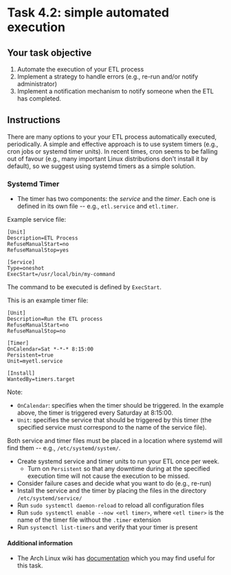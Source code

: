 # Task 4.2: simple automated execution

## Your task objective

1. Automate the execution of your ETL process
2. Implement a strategy to handle errors (e.g., re-run and/or notify
   administrator)
3. Implement a notification mechanism to notify someone when the ETL has
   completed.


## Instructions

There are many options to your your ETL process automatically executed,
periodically.  A simple and effective approach is to use system timers (e.g.,
cron jobs or systemd timer units). In recent times, cron seems to be falling out
of favour (e.g., many important Linux distributions don't install it by
default), so we suggest using systemd timers as a simple solution.


### Systemd Timer

* The timer has two components:  the *service* and the *timer*.  Each one is
defined in its own file -- e.g., `etl.service` and `etl.timer`.

Example service file:
```
[Unit]
Description=ETL Process
RefuseManualStart=no
RefuseManualStop=yes

[Service]
Type=oneshot
ExecStart=/usr/local/bin/my-command
```
The command to be executed is defined by `ExecStart`.

This is an example timer file:
```
[Unit]
Description=Run the ETL process
RefuseManualStart=no
RefuseManualStop=no

[Timer]
OnCalendar=Sat *-*-* 8:15:00
Persistent=true
Unit=myetl.service

[Install]
WantedBy=timers.target
```
Note:
* `OnCalendar`: specifies when the timer should be triggered. In the example
above, the timer is triggered every Saturday at 8:15:00.
* `Unit`: specifies the service that should be triggered by this timer (the
specified service must correspond to the name of the service file).

Both service and timer files must be placed in a location where systemd will
find them -- e.g., `/etc/systemd/system/`.


* Create systemd service and timer units to run your ETL once per week.
    + Turn on `Persistent` so that any downtime during at the specified
    execution time will not cause the execution to be missed.
* Consider failure cases and decide what you want to do (e.g., re-run)
* Install the service and the timer by placing the files in the directory
`/etc/systemd/service/`
* Run `sudo systemctl daemon-reload` to reload all configuration files
* Run `sudo systemctl enable --now <etl timer>`, where `<etl timer>` is the name of the
  timer file without the `.timer` extension
* Run `systemctl list-timers` and verify that your timer is present

#### Additional information
* The Arch Linux wiki has
[documentation](https://wiki.archlinux.org/title/Systemd/Timers) which you may
find useful for this task.
